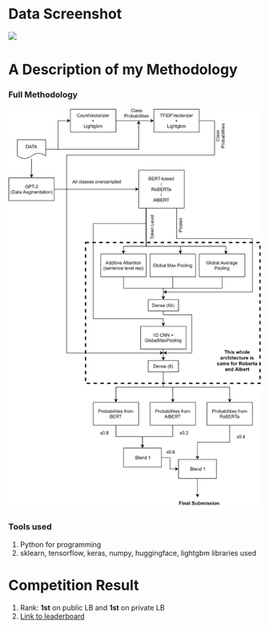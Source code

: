 # Data Screenshot
<img src="images/Screenshot (46).png" width="800"/>


# A Description of my Methodology

### Full Methodology
<img src="Images/JantaHack_Independence_Day_Solution.png" width="800"/>


### Tools used
1. Python for programming
2. sklearn, tensorflow, keras, numpy, huggingface, lightgbm libraries used


# Competition Result
1. Rank: **1st** on public LB and **1st** on private LB
2. [Link to leaderboard](https://datahack.analyticsvidhya.com/contest/janatahack-independence-day-2020-ml-hackathon/#LeaderBoard)
